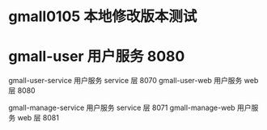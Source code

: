 # gmall0105 本地修改版本测试
# gmall-user 用户服务 8080
gmall-user-service 用户服务 service 层 8070
gmall-user-web 用户服务 web 层 8080

gmall-manage-service 用户服务 service 层 8071
gmall-manage-web 用户服务 web 层 8081